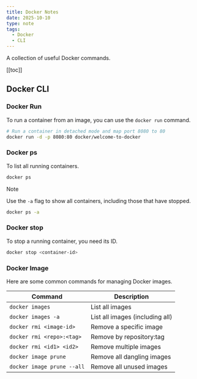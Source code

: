```yaml
---
title: Docker Notes
date: 2025-10-10
type: note
tags:
  - Docker
  - CLI
---
```


A collection of useful Docker commands.

[[toc]]

## Docker CLI

### Docker Run

To run a container from an image, you can use the `docker run` command.

```bash
# Run a container in detached mode and map port 8080 to 80
docker run -d -p 8080:80 docker/welcome-to-docker
```

### Docker ps

To list all running containers.

```bash
docker ps
```

> [!NOTE]
> Use the `-a` flag to show all containers, including those that have stopped.

```bash
docker ps -a
```

### Docker stop

To stop a running container, you need its ID.

```bash
docker stop <container-id>
```

### Docker Image

Here are some common commands for managing Docker images.

| Command                    | Description                     |
| -------------------------- | ------------------------------- |
| `docker images`            | List all images                 |
| `docker images -a`         | List all images (including all) |
| `docker rmi <image-id>`    | Remove a specific image         |
| `docker rmi <repo>:<tag>`  | Remove by repository:tag        |
| `docker rmi <id1> <id2>`   | Remove multiple images          |
| `docker image prune`       | Remove all dangling images      |
| `docker image prune --all` | Remove all unused images        |
